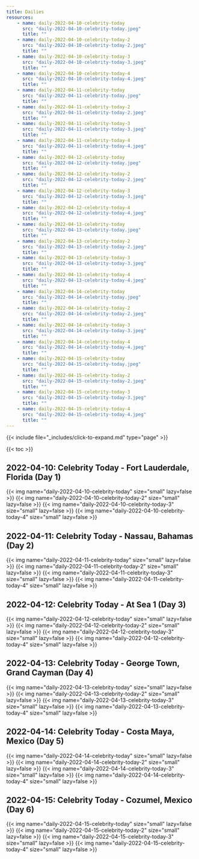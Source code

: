 ```yaml
---
title: Dailies
resources:
    - name: daily-2022-04-10-celebrity-today
      src: "daily-2022-04-10-celebrity-today.jpeg"
      title: ""
    - name: daily-2022-04-10-celebrity-today-2
      src: "daily-2022-04-10-celebrity-today-2.jpeg"
      title: ""
    - name: daily-2022-04-10-celebrity-today-3
      src: "daily-2022-04-10-celebrity-today-3.jpeg"
      title: ""
    - name: daily-2022-04-10-celebrity-today-4
      src: "daily-2022-04-10-celebrity-today-4.jpeg"
      title: ""
    - name: daily-2022-04-11-celebrity-today
      src: "daily-2022-04-11-celebrity-today.jpeg"
      title: ""
    - name: daily-2022-04-11-celebrity-today-2
      src: "daily-2022-04-11-celebrity-today-2.jpeg"
      title: ""
    - name: daily-2022-04-11-celebrity-today-3
      src: "daily-2022-04-11-celebrity-today-3.jpeg"
      title: ""
    - name: daily-2022-04-11-celebrity-today-4
      src: "daily-2022-04-11-celebrity-today-4.jpeg"
      title: ""
    - name: daily-2022-04-12-celebrity-today
      src: "daily-2022-04-12-celebrity-today.jpeg"
      title: ""
    - name: daily-2022-04-12-celebrity-today-2
      src: "daily-2022-04-12-celebrity-today-2.jpeg"
      title: ""
    - name: daily-2022-04-12-celebrity-today-3
      src: "daily-2022-04-12-celebrity-today-3.jpeg"
      title: ""
    - name: daily-2022-04-12-celebrity-today-4
      src: "daily-2022-04-12-celebrity-today-4.jpeg"
      title: ""
    - name: daily-2022-04-13-celebrity-today
      src: "daily-2022-04-13-celebrity-today.jpeg"
      title: ""
    - name: daily-2022-04-13-celebrity-today-2
      src: "daily-2022-04-13-celebrity-today-2.jpeg"
      title: ""
    - name: daily-2022-04-13-celebrity-today-3
      src: "daily-2022-04-13-celebrity-today-3.jpeg"
      title: ""
    - name: daily-2022-04-13-celebrity-today-4
      src: "daily-2022-04-13-celebrity-today-4.jpeg"
      title: ""
    - name: daily-2022-04-14-celebrity-today
      src: "daily-2022-04-14-celebrity-today.jpeg"
      title: ""
    - name: daily-2022-04-14-celebrity-today-2
      src: "daily-2022-04-14-celebrity-today-2.jpeg"
      title: ""
    - name: daily-2022-04-14-celebrity-today-3
      src: "daily-2022-04-14-celebrity-today-3.jpeg"
      title: ""
    - name: daily-2022-04-14-celebrity-today-4
      src: "daily-2022-04-14-celebrity-today-4.jpeg"
      title: ""
    - name: daily-2022-04-15-celebrity-today
      src: "daily-2022-04-15-celebrity-today.jpeg"
      title: ""
    - name: daily-2022-04-15-celebrity-today-2
      src: "daily-2022-04-15-celebrity-today-2.jpeg"
      title: ""
    - name: daily-2022-04-15-celebrity-today-3
      src: "daily-2022-04-15-celebrity-today-3.jpeg"
      title: ""
    - name: daily-2022-04-15-celebrity-today-4
      src: "daily-2022-04-15-celebrity-today-4.jpeg"
      title: ""
---
```


{{< include file="_includes/click-to-expand.md" type="page" >}}

{{< toc >}}

## 2022-04-10: Celebrity Today - Fort Lauderdale, Florida (Day 1)

{{< img name="daily-2022-04-10-celebrity-today" size="small" lazy=false >}}
{{< img name="daily-2022-04-10-celebrity-today-2" size="small" lazy=false >}}
{{< img name="daily-2022-04-10-celebrity-today-3" size="small" lazy=false >}}
{{< img name="daily-2022-04-10-celebrity-today-4" size="small" lazy=false >}}

## 2022-04-11: Celebrity Today - Nassau, Bahamas (Day 2)

{{< img name="daily-2022-04-11-celebrity-today" size="small" lazy=false >}}
{{< img name="daily-2022-04-11-celebrity-today-2" size="small" lazy=false >}}
{{< img name="daily-2022-04-11-celebrity-today-3" size="small" lazy=false >}}
{{< img name="daily-2022-04-11-celebrity-today-4" size="small" lazy=false >}}

## 2022-04-12: Celebrity Today - At Sea 1 (Day 3)

{{< img name="daily-2022-04-12-celebrity-today" size="small" lazy=false >}}
{{< img name="daily-2022-04-12-celebrity-today-2" size="small" lazy=false >}}
{{< img name="daily-2022-04-12-celebrity-today-3" size="small" lazy=false >}}
{{< img name="daily-2022-04-12-celebrity-today-4" size="small" lazy=false >}}

## 2022-04-13: Celebrity Today - George Town, Grand Cayman (Day 4)

{{< img name="daily-2022-04-13-celebrity-today" size="small" lazy=false >}}
{{< img name="daily-2022-04-13-celebrity-today-2" size="small" lazy=false >}}
{{< img name="daily-2022-04-13-celebrity-today-3" size="small" lazy=false >}}
{{< img name="daily-2022-04-13-celebrity-today-4" size="small" lazy=false >}}

## 2022-04-14: Celebrity Today - Costa Maya, Mexico (Day 5)

{{< img name="daily-2022-04-14-celebrity-today" size="small" lazy=false >}}
{{< img name="daily-2022-04-14-celebrity-today-2" size="small" lazy=false >}}
{{< img name="daily-2022-04-14-celebrity-today-3" size="small" lazy=false >}}
{{< img name="daily-2022-04-14-celebrity-today-4" size="small" lazy=false >}}

## 2022-04-15: Celebrity Today - Cozumel, Mexico (Day 6)

{{< img name="daily-2022-04-15-celebrity-today" size="small" lazy=false >}}
{{< img name="daily-2022-04-15-celebrity-today-2" size="small" lazy=false >}}
{{< img name="daily-2022-04-15-celebrity-today-3" size="small" lazy=false >}}
{{< img name="daily-2022-04-15-celebrity-today-4" size="small" lazy=false >}}